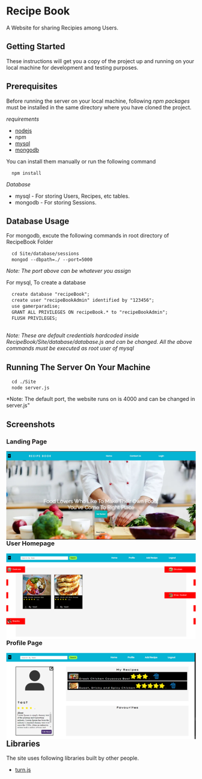 # Recipe Book
A Website for sharing Recipies among Users.

## Getting Started
These instructions will get you a copy of the project up and running on your local machine for development and testing purposes.

## Prerequisites
Before running the server on your local machine, following *npm packages* must be installed in the same directory where you have cloned the project.

*requirements*
* [nodejs](https://nodejs.org)
* npm
* [mysql](https://www.mysql.com)
* [mongodb](https://www.mongodb.com)

You can install them manually or run the following command
```
  npm install
```
*Database*
* mysql - For storing Users, Recipes, etc tables.
* mongodb - For storing Sessions.

## Database Usage
For mongodb, excute the following commands in root directory of RecipeBook Folder
```
  cd Site/database/sessions
  mongod --dbpath=./ --port=5000
```
*Note: The port above can be whatever you assign*

For mysql, To create a database
```
  create database "recipeBook";
  create user "recipeBookAdmin" identified by "123456";
  use gamerparadise;
  GRANT ALL PRIVILEGES ON recipeBook.* to "recipeBookAdmin";
  FLUSH PRIVILEGES;
  
```
*Note: These are default credentials hardcoded inside RecipeBook/Site/database/database.js and can be changed. All the above commands must be executed as root user of mysql*

## Running The Server On Your Machine
```
  cd ./Site
  node server.js
```
*Note: The default port, the website runs on is 4000 and can be changed in server.js"

## Screenshots
### Landing Page
<img src="https://github.com/Bhaikko/RecipeBook/blob/master/Screenshots/landingpage.png"
     style="float: left; margin-right: 10px;"/>
     
### User Homepage
<img src="https://github.com/Bhaikko/RecipeBook/blob/master/Screenshots/homepage.png"
     style="float: left; margin-right: 10px;"/>
     
### Profile Page
<img src="https://github.com/Bhaikko/RecipeBook/blob/master/Screenshots/profilePage.png"
     style="float: left; margin-right: 10px;"/>
     
## Libraries
The site uses following libraries built by other people.

* [turn.js](http://www.turnjs.com)
